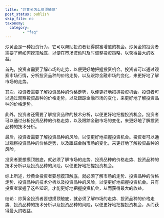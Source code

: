 ```yaml
---
title: "炒黄金怎么摸顶触底"
post_status: publish
skip_file: no
taxonomy:
  category:
        - "faq"
---
```


炒黄金是一种投资行为，它可以帮助投资者获得财富增值的机会。炒黄金的投资者需要了解如何摸顶触底，以便在市场波动时及时调整投资策略，以获得最大的收益。

首先，投资者需要了解市场的走势，以便更好地把握投资机会。投资者可以通过观察市场行情，分析投资品种的价格走势，以及跟踪金融市场的变化，来更好地了解市场的走势。

其次，投资者需要了解投资品种的价格走势，以便更好地把握投资机会。投资者可以通过观察投资品种的价格走势，以及跟踪金融市场的变化，来更好地了解投资品种的价格走势。

此外，投资者还需要了解投资品种的技术分析，以便更好地把握投资机会。投资者可以通过分析投资品种的价格走势，以及跟踪金融市场的变化，来更好地了解投资品种的技术分析。

最后，投资者需要了解投资品种的风险，以便更好地把握投资机会。投资者可以通过观察投资品种的价格走势，以及跟踪金融市场的变化，来更好地了解投资品种的风险。

投资者要想摸顶触底，就必须了解市场的走势、投资品种的价格走势、投资品种的技术分析以及投资品种的风险，以便更好地把握投资机会。

综上所述，炒黄金投资者要想摸顶触底，就必须了解市场的走势、投资品种的价格走势、投资品种的技术分析以及投资品种的风险，以便更好地把握投资机会。只有投资者掌握了这些知识，才能更好地把握投资机会，从而获得最大的收益。

结论：炒黄金投资者要想摸顶触底，就必须了解市场的走势、投资品种的价格走势、投资品种的技术分析以及投资品种的风险，以便更好地把握投资机会，从而获得最大的收益。
